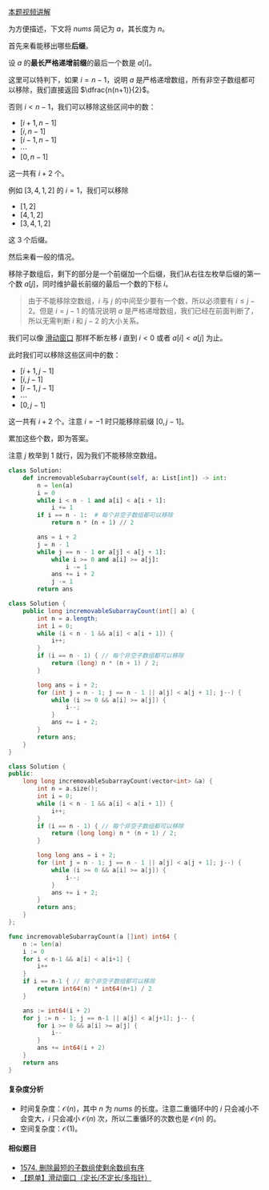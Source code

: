 [本题视频讲解](https://www.bilibili.com/video/BV1jg4y1y7PA/)

为方便描述，下文将 $\textit{nums}$ 简记为 $a$，其长度为 $n$。

首先来看能移出哪些**后缀**。

设 $a$ 的**最长严格递增前缀**的最后一个数是 $a[i]$。

这里可以特判下，如果 $i=n-1$，说明 $a$ 是严格递增数组，所有非空子数组都可以移除，我们直接返回 $\dfrac{n(n+1)}{2}$。

否则 $i<n-1$，我们可以移除这些区间中的数：

- $[i+1,n-1]$
- $[i,n-1]$
- $[i-1,n-1]$
- $\cdots$
- $[0,n-1]$

这一共有 $i+2$ 个。

例如 $[3,4,1,2]$ 的 $i=1$，我们可以移除

- $[1,2]$
- $[4,1,2]$
- $[3,4,1,2]$

这 $3$ 个后缀。

然后来看一般的情况。

移除子数组后，剩下的部分是一个前缀加一个后缀，我们从右往左枚举后缀的第一个数 $a[j]$，同时维护最长前缀的最后一个数的下标 $i$。

> 由于不能移除空数组，$i$ 与 $j$ 的中间至少要有一个数，所以必须要有 $i\le j-2$。但是 $i=j-1$ 的情况说明 $a$ 是严格递增数组，我们已经在前面判断了，所以无需判断 $i$ 和 $j-2$ 的大小关系。

我们可以像 [滑动窗口](https://www.bilibili.com/video/BV1hd4y1r7Gq/) 那样不断左移 $i$ 直到 $i<0$ 或者 $a[i]<a[j]$ 为止。

此时我们可以移除这些区间中的数：

- $[i+1,j-1]$
- $[i,j-1]$
- $[i-1,j-1]$
- $\cdots$
- $[0,j-1]$

这一共有 $i+2$ 个。注意 $i=-1$ 时只能移除前缀 $[0,j-1]$。

累加这些个数，即为答案。

注意 $j$ 枚举到 $1$ 就行，因为我们不能移除空数组。

```py [sol-Python3]
class Solution:
    def incremovableSubarrayCount(self, a: List[int]) -> int:
        n = len(a)
        i = 0
        while i < n - 1 and a[i] < a[i + 1]:
            i += 1
        if i == n - 1:  # 每个非空子数组都可以移除
            return n * (n + 1) // 2

        ans = i + 2
        j = n - 1
        while j == n - 1 or a[j] < a[j + 1]:
            while i >= 0 and a[i] >= a[j]:
                i -= 1
            ans += i + 2
            j -= 1
        return ans
```

```java [sol-Java]
class Solution {
    public long incremovableSubarrayCount(int[] a) {
        int n = a.length;
        int i = 0;
        while (i < n - 1 && a[i] < a[i + 1]) {
            i++;
        }
        if (i == n - 1) { // 每个非空子数组都可以移除
            return (long) n * (n + 1) / 2;
        }

        long ans = i + 2;
        for (int j = n - 1; j == n - 1 || a[j] < a[j + 1]; j--) {
            while (i >= 0 && a[i] >= a[j]) {
                i--;
            }
            ans += i + 2;
        }
        return ans;
    }
}
```

```cpp [sol-C++]
class Solution {
public:
    long long incremovableSubarrayCount(vector<int> &a) {
        int n = a.size();
        int i = 0;
        while (i < n - 1 && a[i] < a[i + 1]) {
            i++;
        }
        if (i == n - 1) { // 每个非空子数组都可以移除
            return (long long) n * (n + 1) / 2;
        }

        long long ans = i + 2;
        for (int j = n - 1; j == n - 1 || a[j] < a[j + 1]; j--) {
            while (i >= 0 && a[i] >= a[j]) {
                i--;
            }
            ans += i + 2;
        }
        return ans;
    }
};
```

```go [sol-Go]
func incremovableSubarrayCount(a []int) int64 {
	n := len(a)
	i := 0
	for i < n-1 && a[i] < a[i+1] {
		i++
	}
	if i == n-1 { // 每个非空子数组都可以移除
		return int64(n) * int64(n+1) / 2
	}

	ans := int64(i + 2)
	for j := n - 1; j == n-1 || a[j] < a[j+1]; j-- {
		for i >= 0 && a[i] >= a[j] {
			i--
		}
		ans += int64(i + 2)
	}
	return ans
}
```

#### 复杂度分析

- 时间复杂度：$\mathcal{O}(n)$，其中 $n$ 为 $\textit{nums}$ 的长度。注意二重循环中的 $i$ 只会减小不会变大，$i$ 只会减小 $\mathcal{O}(n)$ 次，所以二重循环的次数也是 $\mathcal{O}(n)$ 的。
- 空间复杂度：$\mathcal{O}(1)$。

#### 相似题目

- [1574. 删除最短的子数组使剩余数组有序](https://leetcode.cn/problems/shortest-subarray-to-be-removed-to-make-array-sorted/)
- [【题单】滑动窗口（定长/不定长/多指针）](https://leetcode.cn/circle/discuss/0viNMK/)

